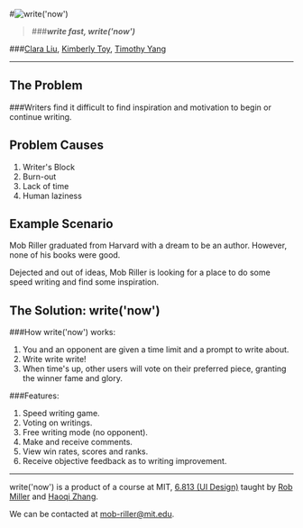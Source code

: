 #![write('now')](http://i.imgur.com/UXlxI2e.jpg)
>###___write fast, write('now')___

###[Clara Liu](https://github.com/lsyang), [Kimberly Toy](https://github.com/tokutei12), [Timothy Yang](https://github.com/TimothyYang)

---

## The Problem
###Writers find it difficult to find inspiration and motivation to begin or continue writing.

## Problem Causes
1. Writer's Block
2. Burn-out
3. Lack of time
4. Human laziness

## Example Scenario
Mob Riller graduated from Harvard with a dream to be an author. However, none of his books were good.

Dejected and out of ideas, Mob Riller is looking for a place to do some speed writing and find some inspiration.

## The Solution: write('now')
###How write('now') works:
1. You and an opponent are given a time limit and a prompt to write about. 
2. Write write write!
3. When time's up, other users will vote on their preferred piece, granting the winner fame and glory.

###Features:
1. Speed writing game.
2. Voting on writings.
3. Free writing mode (no opponent).
4. Make and receive comments.
5. View win rates, scores and ranks.
6. Receive objective feedback as to writing improvement.

---

write('now') is a product of a course at MIT, [6.813 (UI Design)](http://stellar.mit.edu/S/course/6/sp13/6.813/index.html) taught by [Rob Miller](http://people.csail.mit.edu/rcm/) and [Haoqi Zhang](http://people.csail.mit.edu/hqz/).

We can be contacted at mob-riller@mit.edu.
